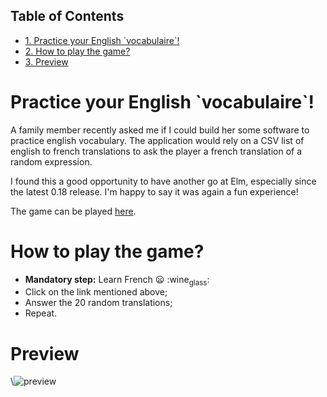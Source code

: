 <div id="table-of-contents">
<h2>Table of Contents</h2>
<div id="text-table-of-contents">
<ul>
<li><a href="#sec-1">1. Practice your English `vocabulaire`!</a></li>
<li><a href="#sec-2">2. How to play the game?</a></li>
<li><a href="#sec-3">3. Preview</a></li>
</ul>
</div>
</div>

# Practice your English \`vocabulaire\`!<a id="sec-1" name="sec-1"></a>

A family member recently asked me if I could build her some software to practice english vocabulary. The application would rely on a CSV list of english to french translations to ask the player a french translation of a random expression.

I found this a good opportunity to have another go at Elm, especially since the latest 0.18 release. I'm happy to say it was again a fun experience!

The game can be played [here](http://s3.amazonaws.com/translateme/index.html).

# How to play the game?<a id="sec-2" name="sec-2"></a>

-   **Mandatory step:** Learn French :frowning: :wine<sub>glass</sub>:
-   Click on the link mentioned above;
-   Answer the 20 random translations;
-   Repeat.

# Preview<a id="sec-3" name="sec-3"></a>

\\![preview](![img](//github.com/svarlet/TranslateMe/raw/master/preview/translateme-preview.png))
